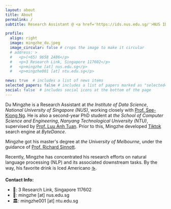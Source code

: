 ```yaml
---
layout: about
title: About
permalink: /
subtitle: Research Assistant @ <a href='https://ids.nus.edu.sg/'>NUS IDS</a> / PhD Student @ <a href='https://www.ntu.edu.sg/scse'>NTU SCSE</a>

profile:
  align: right
  image: mingzhe_du.jpeg
  image_circular: false # crops the image to make it circular
  # address: >
  #   <p>(+65) 9658 2486</p>
  #   <p>3 Research Link, Singapore 117602</p>
  #   <p>mingzhe [at] nus.edu.sg</p>
  #   <p>mingzhe001 [at] ntu.edu.sg</p>

news: true  # includes a list of news items
selected_papers: false # includes a list of papers marked as "selected={true}"
social: false  # includes social icons at the bottom of the page
---
```


Du Mingzhe is a Research Assistant at *the Institute of Data Science*, *National University of Singapore (NUS)*, working closely with [Prof. See-Kiong Ng](https://www.comp.nus.edu.sg/~ngsk/). He is also a second-year PhD student at *the School of Computer Science and Engineering*, *Nanyang Technological University (NTU)*, supervised by [Prof. Luu Anh Tuan](https://tuanluu.github.io/). Prior to this, Mingzhe developed [Tiktok](https://www.tiktok.com/) search engine at *ByteDance*.

Mingzhe got his master's degree at *the University of Melbourne*, under the guidance of [Prof. Richard Sinnott](https://findanexpert.unimelb.edu.au/profile/342078-richard-sinnott).

Recently, Mingzhe has concentrated his research efforts on natural language processing (NLP) and its associated downstream tasks. By the way, his favorite drink is Iced Americano [☕️](https://www.buymeacoffee.com/mingzhe).

**Contact Info:**
- 📮: 3 Research Link, Singapore 117602
- 📖: mingzhe [at] nus.edu.sg
- 🏛️: mingzhe001 [at] ntu.edu.sg

